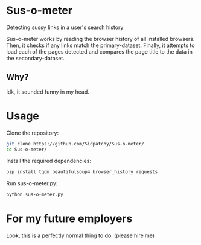 # Sus-o-meter
Detecting sussy links in a user's search history

Sus-o-meter works by reading the browser history of all installed browsers. Then, it checks if any links match the primary-dataset. Finally, it attempts to load each of the pages detected and compares the page title to the data in the secondary-dataset.

## Why?
Idk, it sounded funny in my head.

# Usage
Clone the repository:
```bash
git clone https://github.com/Sidpatchy/Sus-o-meter/
cd Sus-o-meter/
```

Install the required dependencies:
```bash
pip install tqdm beautifulsoup4 browser_history requests
```

Run sus-o-meter.py:
```bash
python sus-o-meter.py
```
# For my future employers
Look, this is a perfectly normal thing to do. (please hire me)
